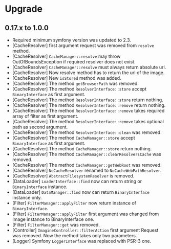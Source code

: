 Upgrade
=======

0.17.x to 1.0.0
---------------

* Required minimum symfony version was updated to 2.3.
* [CacheResolver] first argument request was removed from `resolve` method.
* [CacheResolver] `CacheManager::resolve` may throw OutOfBoundsException if required resolver does not exist.
* [CacheResolver] `CacheManager::resolve` must always return absolute url.
* [CacheResolver] Now resolve method has to return the url of the image.
* [CacheResolver] New `isStored` method was added.
* [CacheResolver] The method `getBrowserPath` was removed.
* [CacheResolver] The method `ResolverInterface::store` accept `BinaryInterface` as first argument.
* [CacheResolver] The method `ResolverInterface::store` return nothing.
* [CacheResolver] The method `ResolverInterface::remove` return nothing.
* [CacheResolver] The method `ResolverInterface::remove` takes required array of filter as first argument.
* [CacheResolver] The method `ResolverInterface::remove` takes optional path as second argument.
* [CacheResolver] The method `ResolverInterface::clean` was removed.
* [CacheResolver] The method `CacheManager::store` accept `BinaryInterface` as first argument.
* [CacheResolver] The method `CacheManager::store` return nothing.
* [CacheResolver] The method `CacheManager::clearResolversCache` was removed.
* [CacheResolver] The method `CacheManager::getWebRoot` was removed.
* [CacheResolver] `NoCacheResolver` renamed to `NoCacheWebPathResolver`.
* [CacheResolver] `AbstractFilesystemResolver` is removed.
* [DataLoader] `LoaderInterface::find` now can return string or `BinaryInterface` instance.
* [DataLoader] `DataManager::find` now can return `BinaryInterface` instance only.
* [Filter] `FilterManager::applyFilter` now return instance of `BinaryInterface`.
* [Filter] `FilterManager::applyFilter` first argument was changed from Image instance to BinaryInterface one.
* [Filter] `FilterManager::get` was removed.
* [Controller] `ImagineController::filterAction` first argument Request was removed. Now the method takes only two parameters.
* [Logger] Symfony `LoggerInterface` was replaced with PSR-3 one.
